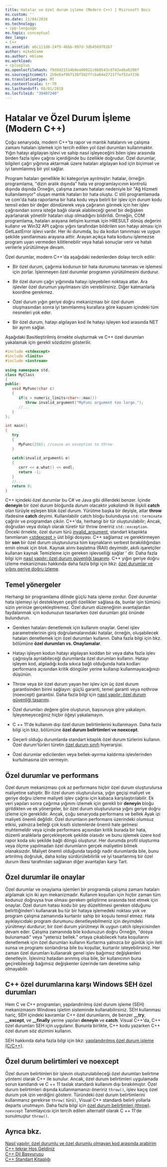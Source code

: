 ```yaml
---
title: Hatalar ve özel durum işleme (Modern C++) | Microsoft Docs
ms.custom: ''
ms.date: 11/04/2016
ms.technology:
- cpp-language
ms.topic: conceptual
dev_langs:
- C++
ms.assetid: a6c111d0-24f9-4bbb-997d-3db4569761b7
author: mikeblome
ms.author: mblome
ms.workload:
- cplusplus
ms.openlocfilehash: f9d9d21514b0ea90021c9b0543cd742ed6a6206f
ms.sourcegitcommit: 2b9e8af9b7138f502ffcba64e2721f7ef52af23b
ms.translationtype: MT
ms.contentlocale: tr-TR
ms.lasthandoff: 08/01/2018
ms.locfileid: "39407240"
---
```

# <a name="errors-and-exception-handling-modern-c"></a>Hatalar ve Özel Durum İşleme (Modern C++)
Çoğu senaryoda, modern C++'ta rapor ve mantık hatalarını ve çalışma zamanı hataları işlemek için tercih edilen yol özel durumları kullanmaktır. Yığın hatayı algılayan işlevi ve sahip nasıl işleyeceğini bilen işlev arasında birden fazla işlev çağrısı içerdiğinde bu özellikle doğrudur. Özel durumlar, bilgileri çağrı yığınına aktarmak üzere hataları algılayan kod için biçimsel ve iyi tanımlanmış bir yol sağlar.  
  
 Program hataları genellikle iki kategoriye ayrılmıştır: hatalar, örneğin programlama, "dizin aralık dışında" hata ve programlayıcının kontrolü dışında dışında Örneğin, çalışma zamanı hataları nedeniyle bir "Ağ Hizmeti kullanılamıyor" oluşan mantık hataları bir hata oluştu. C stili programlamada ve com'da hata raporlama bir hata kodu veya belirli bir işlev için durum kodu temsil eden bir değer döndürerek veya çağıranın görmek için her işlev çağrısından sonra isteğe bağlı olarak alabileceği genel bir değişken ayarlanarak yönetilir hataları olup olmadığını bildirildi. Örneğin, COM programlama, hataları arayana iletişim kurmak için HRESULT dönüş değerini kullanır ve Win32 API çağrısı yığını tarafından bildirilen son hatayı alması için GetLastError işlevi vardır. Her iki durumda, bu da kodun tanınması ve uygun şekilde yanıtlanması arayana aittir. Arayan açıkça hata kodunu işlemezse program uyarı vermeden kilitlenebilir veya hatalı sonuçlar verir ve hatalı verilerle yürütülmeye devam.  
  
 Özel durumlar, modern C++'da aşağıdaki nedenlerden dolayı tercih edilir:  
  
-   Bir özel durum, çağırma kodunun bir hata durumunu tanıması ve işlemesi için zorlar. İşlenmeyen özel durumlar programın yürütülmesini durdurur.  
  
-   Bir özel durum çağrı yığınında hatayı işleyebilen noktaya atlar. Ara işlevler özel durumun yayılmasını izin verebilirsiniz. Diğer katmanlarla koordine gerekmez.  
  
-   Özel durum yığın geriye doğru mekanizması bir özel durum oluşmasından sonra iyi tanımlanmış kurallara göre kapsam içindeki tüm nesneleri yok eder.  
  
-   Bir özel durum, hatayı algılayan kod ile hatayı işleyen kod arasında NET bir ayrım sağlar.  
  
 Aşağıdaki Basitleştirilmiş örnekte oluşturmak ve C++ özel durumları yakalamak için gerekli sözdizimi gösterilir.  
  
```cpp  
#include <stdexcept>  
#include <limits>  
#include <iostream>  
  
using namespace std;  
class MyClass  
{  
public:  
   void MyFunc(char c)  
   {  
      if(c > numeric_limits<char>::max())  
         throw invalid_argument("MyFunc argument too large.");  
      //...  
   }  
};  
  
int main()  
{  
   try  
   {  
      MyFunc(256); //cause an exception to throw  
   }  
  
   catch(invalid_argument& e)  
   {  
      cerr << e.what() << endl;  
      return -1;  
   }  
   //...  
   return 0;  
}  
```  
  
 C++ içindeki özel durumlar bu C# ve Java gibi dillerdeki benzer. İçinde **deneyin** bir özel durum bloğunda *durum* olacaktır *yakalandı* ilk ilişkili **catch** olan türüyle eşleşen blok özel durum. Yürütme başka bir deyişle, atlar **throw** ifadesine **catch** deyimi. Kullanılabilir catch bloğu bulunduysa `std::terminate` çağrılır ve programdan çıkılır. C++'da, herhangi bir tür oluşturulabilir; Ancak, doğrudan veya dolaylı olarak türetir tür throw öneririz `std::exception`. Önceki örnekte, özel durum türü [invalid_argument](../standard-library/invalid-argument-class.md), standart kitaplıkta tanımlanan [ \<stdexcept >](../standard-library/stdexcept.md) üst bilgi dosyası. C++ sağlamaz ve gerektirmeyen bir **son** bir özel durum oluşturulursa tüm kaynakların serbest bırakıldığından emin olmak için blok. Kaynak alımı başlatma (RAII) deyimidir, akıllı işaretçiler kullanan kaynak Temizleme için gereken işlevselliği sağlar ' dir. Daha fazla bilgi için [nasıl yapılır: özel durum güvenliği tasarımı](../cpp/how-to-design-for-exception-safety.md). C++ yığın geriye doğru izleme mekanizması hakkında daha fazla bilgi için bkz: [özel durumlar ve yığını geriye doğru izleme](../cpp/exceptions-and-stack-unwinding-in-cpp.md).  
  
## <a name="basic-guidelines"></a>Temel yönergeler  
 Herhangi bir programlama dilinde güçlü hata işleme zordur. Özel durumlar hata işlemeyi iyi destekleyen çeşitli özellikler sağlasa da, bunlar işin tümünü sizin yerinize gerçekleştiremez. Özel durum düzeneğinin avantajlardan faydalanmak için kodunuzun tasarlarken özel durumları göz önünde bulundurun.  
  
-   Gereken hataları denetlemek için kullanım onaylar. Genel işlev parametrelerinin giriş doğrulamalarındaki hatalar, örneğin, oluşabilecek hataları denetlemek için özel durumları kullanın. Daha fazla bilgi için bkz. bölümüne **özel durumları vs. Onaylamalar**.  
  
-   Hatayı işleyen kodun hatayı algılayan koddan bir veya daha fazla işlev çağrısıyla ayrılabileceği durumlarda özel durumları kullanın. Hatayı işleyen kod, algıladığı koda sıkıca bağlı olduğunda hata kodları performans açısından kritik döngüler yerine kullanıp kullanmayacağınızı düşünün. 
  
-   Throw veya bir özel durum yayan her işlev için üç özel durum garantisinden birini sağlayın: güçlü garanti, temel garanti veya nothrow (noexcept) garantisi. Daha fazla bilgi için [nasıl yapılır: özel durum güvenliği tasarımı](../cpp/how-to-design-for-exception-safety.md).  
  
-   Özel durumları değere göre oluşturun, başvuruya göre yakalayın. İşleyemeyeceğiniz hiçbir öğeyi yakalamayın. 
  
-   C ++ 11'de kullanım dışı özel durum belirtimlerini kullanmayın. Daha fazla bilgi için bkz. bölümüne **özel durum belirtimleri ve noexcept**.  
  
-   Geçerli olduğu durumlarda standart kitaplık özel durum türlerini kullanın. Özel durum'türleri türetin [özel durum sınıfı](../standard-library/exception-class.md) hiyerarşisi.  
  
-   Özel durumlar edicilerden veya bellek-ayırma kaldırma işlevlerinden kurtulmasına izin vermeyin.  
  
## <a name="exceptions-and-performance"></a>Özel durumlar ve performans  
 Özel durum mekanizması çok az performans hiçbir özel durum oluşturulursa maliyetine sahiptir. Bir özel durum oluşturulursa, yığın geçişi maliyet ve geriye doğru izleme maliyeti işlev çağrısı için kabaca karşılaştırılabilir. Ek veri yapıları sonra çağırma yığınını izlemek için gerekli bir **deneyin** bloğu girildikten ve ek yönergeler, bir özel durum oluşturulursa yığını geriye doğru izleme için gereklidir. Ancak, çoğu senaryoda performans ve bellek Ayak izi maliyeti önemli değildir. Özel durumların performans üzerindeki olumsuz etkisi, yalnızca belleği çok kısıtlı sistemlerde önemli hale gelmesi muhtemeldir veya içinde performans açısından kritik burada bir hata, düzenli aralıklarla gerçekleşecek şekilde olasıdır ve bunu işlemek üzere kod rapor koda sıkı şekilde bağlı döngü oluşturur. Her durumda profil oluşturma veya ölçme yapılmadan özel durumların gerçek maliyetini bilmek olanaksızdır. Maliyet önemli olduğunda taşıdığı nadir durumlarda bile, bunu artırılmış doğruluk, daha kolay sürdürülebilirlik ve iyi tasarlanmış bir özel durum ilkesi tarafından sağlanan diğer avantajları karşı Tart.  
  
## <a name="exceptions-vs-assertions"></a>Özel durumlar ile onaylar  
 Özel durumlar ve onaylama işlemleri bir programda çalışma zamanı hataları algılamak için iki ayrı mekanizmadır. Kullanım koşulları için hiçbir zaman tüm kodunuz doğruysa true olması gereken geliştirme sırasında test etmek için onaylar. Özel durum hatası kodu bir şey düzeltilmesi gereken olduğunu belirttiğinden'ı kullanarak bu tür bir hataya işlemedeki noktası yok ve program çalışma zamanında kurtarılır sahip bir koşulu temsil etmez. Hata ayıklayıcıdaki program durumunu denetleyebilmeniz için deyimdeki yürütmeyi durdurur; bir özel durum yürütmeyi ilk uygun catch işleyicisinden devam eder. Çalışma zamanında bile kodunuzun doğru Örneğin, "dosya bulunamadı" veya "yetersiz bellek." ortaya çıkabilecek hata koşullarını denetlemek için özel durumları kullanın Kurtarma yalnızca bir günlük için ileti sunsa ve programı sonlandırsa bile bu koşullar, kurtarılır isteyebilirsiniz. Her zaman özel durumları kullanarak genel işlev bağımsız değişkenleri denetleyin. İşleviniz hatadan arınmış olsa bile, bir kullanıcının buna geçirebileceği bağımsız değişkenler üzerinde tam denetime sahip olmayabilir.  
  
## <a name="c-exceptions-versus-windows-seh-exceptions"></a>C++ özel durumlarına karşı Windows SEH özel durumları  
 Hem C ve C++ programları, yapılandırılmış özel durum işleme (SEH) mekanizmasını Windows işletim sisteminde kullanabilirsiniz. SEH kullanması hariç, SEH içindeki kavramlar C++ özel durumlarını, de benzer **__try**, **__except**, ve **__finally** yerine yapıları **deneyin** ve **catch**. Visual C++'da, C++ özel durumları SEH için uygulanır. Bununla birlikte, C++ kodu yazarken C++ özel durum söz dizimini kullanın.  
  
 SEH hakkında daha fazla bilgi için bkz: [yapılandırılmış özel durum işleme (C/C++)](../cpp/structured-exception-handling-c-cpp.md).  
  
## <a name="exception-specifications-and-noexcept"></a>Özel durum belirtimleri ve noexcept  
 Özel durum belirtimleri bir işlevin oluşturulabileceği özel durumları belirtme yöntemi olarak C++ ile sunulur. Ancak, özel durum belirtimleri uygulamada sorun kanıtlandı ve C ++ 11 taslak standardı kullanım dışı bırakılmıştır. Özel durum belirtimleri dışında kullanmamanızı öneririz `throw()`, işlev kaçış özel durum yok izin verdiğini gösterir. Türündeki özel durum belirtimlerini kullanmanız gerekirse `throw(` *türü*`)`, Visual C++ standardı belirli yollarla departs unutmayın. Daha fazla bilgi için [özel durum belirtimleri (throw)](../cpp/exception-specifications-throw-cpp.md). `noexcept` Tanımlayıcısı için tercih edilen alternatif olarak C ++ 11'de sunulmuştur `throw()`.  
  
## <a name="see-also"></a>Ayrıca bkz.  
 [Nasıl yapılır: özel durumlu ve özel durumlu olmayan kod arasında arabirim](../cpp/how-to-interface-between-exceptional-and-non-exceptional-code.md)   
 [C++ tekrar Hoş Geldiniz](../cpp/welcome-back-to-cpp-modern-cpp.md)   
 [C++ Dil Başvurusu](../cpp/cpp-language-reference.md)   
 [C++ Standart Kitaplığı](../standard-library/cpp-standard-library-reference.md)